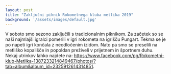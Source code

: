 ```yaml
---
layout: post
title: "Zaključni piknik Rokometnega kluba metlika 2019"
background: '/assets/images/default.jpg'
---
```


V soboto smo sezono zaključili s tradicionalnim piknikom. Za začetek so se naši najmlajši igralci pomerili v igri 
rokometa na igrišču Pungart.  Tekma se je po napeti igri končala z neodločenim izidom. Nato pa smo se preselili na 
metliško kopališče in popoldan preživeli v prijetnem in športnem duhu. Nekaj utrinkov lahko najdete na: 
https://www.facebook.com/pg/Rokometni-klub-Metlika-1387233214849467/photos/?tab=album&album_id=2325912614314851.